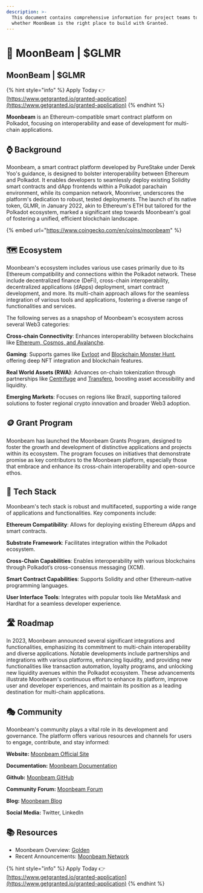 ```yaml
---
description: >-
  This document contains comprehensive information for project teams to know
  whether MoonBeam is the right place to build with Granted.
---
```


# 🦬 MoonBeam | $GLMR

## MoonBeam | $GLMR

{% hint style="info" %}
Apply Today 👉 [https://www.getgranted.io/granted-application](https://www.getgranted.io/granted-application)
{% endhint %}

**Moonbeam** is an Ethereum-compatible smart contract platform on Polkadot, focusing on interoperability and ease of development for multi-chain applications.

## ⌚️ Background

Moonbeam, a smart contract platform developed by PureStake under Derek Yoo's guidance, is designed to bolster interoperability between Ethereum and Polkadot. It enables developers to seamlessly deploy existing Solidity smart contracts and dApp frontends within a Polkadot parachain environment, while its companion network, Moonriver, underscores the platform's dedication to robust, tested deployments. The launch of its native token, GLMR, in January 2022, akin to Ethereum's ETH but tailored for the Polkadot ecosystem, marked a significant step towards Moonbeam's goal of fostering a unified, efficient blockchain landscape.

{% embed url="https://www.coingecko.com/en/coins/moonbeam" %}

## 🗺️ Ecosystem

Moonbeam's ecosystem includes various use cases primarily due to its Ethereum compatibility and connections within the Polkadot network. These include decentralized finance (DeFi), cross-chain interoperability, decentralized applications (dApps) deployment, smart contract development, and more. Its multi-chain approach allows for the seamless integration of various tools and applications, fostering a diverse range of functionalities and services.&#x20;

The following serves as a snapshop of Moonbeam's ecosystem across several Web3 categories:

**Cross-chain Connectivity**: Enhances interoperability between blockchains like [Ethereum, Cosmos, and Avalanche](https://moonbeam.network/).

**Gaming**: Supports games like [Evrloot](https://evrloot.io/) and [Blockchain Monster Hunt](https://bcmhunt.com/), offering deep NFT integration and blockchain features.

**Real World Assets (RWA)**: Advances on-chain tokenization through partnerships like [Centrifuge](https://centrifuge.io/) and [Transfero](https://transfero.com/), boosting asset accessibility and liquidity.

**Emerging Markets**: Focuses on regions like Brazil, supporting tailored solutions to foster regional crypto innovation and broader Web3 adoption.

## 🪙 Grant Program

Moonbeam has launched the Moonbeam Grants Program, designed to foster the growth and development of distinctive applications and projects within its ecosystem. The program focuses on initiatives that demonstrate promise as key contributors to the Moonbeam platform, especially those that embrace and enhance its cross-chain interoperability and open-source ethos.

## 🧱 Tech Stack

Moonbeam's tech stack is robust and multifaceted, supporting a wide range of applications and functionalities. Key components include:

**Ethereum Compatibility**: Allows for deploying existing Ethereum dApps and smart contracts.

**Substrate Framework**: Facilitates integration within the Polkadot ecosystem.

**Cross-Chain Capabilities**: Enables interoperability with various blockchains through Polkadot’s cross-consensus messaging (XCM).

**Smart Contract Capabilities**: Supports Solidity and other Ethereum-native programming languages.

**User Interface Tools**: Integrates with popular tools like MetaMask and Hardhat for a seamless developer experience.

## 🛣️ Roadmap

In 2023, Moonbeam announced several significant integrations and functionalities, emphasizing its commitment to multi-chain interoperability and diverse applications. Notable developments include partnerships and integrations with various platforms, enhancing liquidity, and providing new functionalities like transaction automation, loyalty programs, and unlocking new liquidity avenues within the Polkadot ecosystem. These advancements illustrate Moonbeam's continuous effort to enhance its platform, improve user and developer experiences, and maintain its position as a leading destination for multi-chain applications.

## 🎭 Community

Moonbeam's community plays a vital role in its development and governance. The platform offers various resources and channels for users to engage, contribute, and stay informed:

**Website:** [Moonbeam Official Site](https://moonbeam.network/)

**Documentation:** [Moonbeam Documentation](https://docs.moonbeam.network/)

**Github:** [Moonbeam GitHub](https://github.com/PureStake/moonbeam)

**Community Forum:** [Moonbeam Forum](https://forum.moonbeam.network/)

**Blog:** [Moonbeam Blog](https://moonbeam.network/blog/)

**Social Media:** Twitter, LinkedIn

## 📚 Resources

* Moonbeam Overview: [Golden](https://golden.com/wiki/Moonbeam-MA669PW)
* Recent Announcements: [Moonbeam Network](https://moonbeam.network/announcements/)

{% hint style="info" %}
Apply Today 👉 [https://www.getgranted.io/granted-application](https://www.getgranted.io/granted-application)
{% endhint %}
